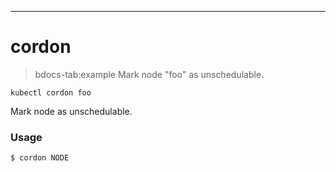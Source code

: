 ------------

# cordon

>bdocs-tab:example Mark node "foo" as unschedulable.

```bdocs-tab:example_shell
kubectl cordon foo
```



Mark node as unschedulable.


### Usage

`$ cordon NODE`



